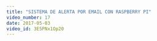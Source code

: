 ```yaml
---
title: "SISTEMA DE ALERTA POR EMAIL CON RASPBERRY PI"
video_number: 17
date: 2017-05-03
video_id: 3E5PNx1Op20
---
```

